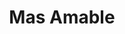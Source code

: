 ---
artist: 'DJ Python'
title: 'Mas Amable'
apple_link: 'https://music.apple.com/us/album/admsdp-feat-la-warman-single/1500703480'
link: 'https://www.dropbox.com/s/nu387iibbd44vu4/DJPYTHON.zip?dl=1'
content: "A seamless 50-minute odyssey featuring psychedelic dembow, ambient dancehall, and smudged reggaeton, _Mas Amable_ serves as DJ Python's defining statement in a career filled with stratospheric highs. This one's strictly for the hips.\n"
new_image: ../assets/FFWD/Python.jpg
published_date: '2020-03-31T00:27:16.000Z'
---
